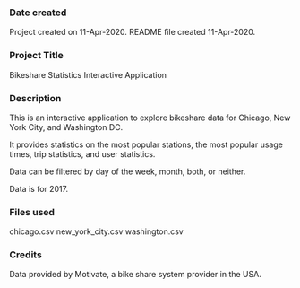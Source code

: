 ### Date created
Project created on 11-Apr-2020.
README file created 11-Apr-2020.

### Project Title
Bikeshare Statistics Interactive Application

### Description
This is an interactive application to explore bikeshare data for Chicago, New York City, and Washington DC.  

It provides statistics on the most popular stations, the most popular usage times, trip statistics, and user statistics.

Data can be filtered by day of the week, month, both, or neither.

Data is for 2017.

### Files used
chicago.csv
new_york_city.csv
washington.csv

### Credits
Data provided by Motivate, a bike share system provider in the USA.
